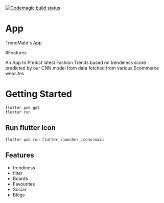 [![Codemagic build status](https://api.codemagic.io/apps/614816bc4000dfac177449f3/614816bc4000dfac177449f2/status_badge.svg)](https://codemagic.io/apps/614816bc4000dfac177449f3/614816bc4000dfac177449f2/latest_build)

# App

TrendMate's App

#Features

An App to Predict latest Fashion Trends based on trendiness score predicted by our CNN model from data fetched from various Ecommerce websites.

# Getting Started

```
flutter pub get
flutter run
```

## Run flutter Icon

```
flutter pub run flutter_launcher_icons:main
```

## Features

* trendiness
* filter
* Boards
* Favourites
* Social
* Blogs
